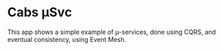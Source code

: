 # Cabs μSvc

This app shows a simple example of μ-services, done using CQRS, and eventual 
consistency, using Event Mesh.

